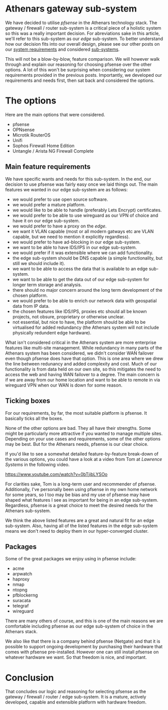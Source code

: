# Athenars gateway sub-system

We have decided to utilise *pfsense* in the Athenars technology stack. The gateway / firewall / router sub-system is a critical piece of a holistic system so this was a really important decision. For abreviations sake in this article, we'll refer to this sub-system as our *edge* sub-system. To better understand how our decision fits into our overall design, please see our other posts on our [system requirements](https://athenars.io/defining-the-requirements-of-the-athenars-system/) and considered [sub-systems](https://athenars.io/the-athenars-sub-systems/).

This will not be a blow-by-blow, feature comparison. We will however walk through and explain our reasoning for choosing pfsense over the other options. A lot of this won't be surprising when considering our system requirements provided in the previous posts. Importantly, we developed our requirements and needs first, then sat back and considered the options.

# The options

Here are the main options that were considered.

- pfsense
- OPNsense
- Microtik RouterOS
- Unifi
- Sophos Firewall Home Edition
- Untangle / Arista NG Firewall Complete

## Main feature requirements

We have specific wants and needs for this sub-system. In the end, our decision to use pfsense was fairly easy once we laid things out. The main features we wanted in our edge sub-system are as follows:

- we would prefer to use open source software.
- we would prefer a mature platform.
- we would like to be able to handle (preferably Lets Encrypt) certificates.
- we would prefer to be able to use wireguard as our VPN of choice and have it on our edge sub-system.
- we would prefer to have a proxy on the *edge*.
- we want it VLAN capable (most or all modern gatways etc are VLAN capable, but we need to mention it explicitly regardless).
- we would prefer to have ad-blocking in our edge sub-system.
- we want to be able to have IDS/IPS in our edge sub-system.
- we would prefer if it was extensible where we can add functionality.
- the edge sub-system should be DNS capable (a simple functionality, but still we should include it).
- we want to be able to access the data that is available to an edge sub-system.
- we want to be able to get the data out of our edge sub-system for longer term storage and analysis.
- there should no major concern around the long term development of the chosen platform.
- we would prefer to be able to enrich our network data with geospatial data from IP data.
- the chosen features like IDS/IPS, proxies etc should all be known projects, not obsure, proprietary or otherwise unclear.
- not essential, but nice to have, the platform should be able to be virtualised for added redundancy (the Athenars system will not include physically redundent edge hardware).

What isn't considered critical in the Athenars system are more enterprise features like multi-site management. While redundancy in many parts of the Athenars system has been considered, we didn't consider WAN failover even though pfsense does have that option. This is one area where we drew the line between redunancy and added complexity and cost. Much of our functionality is from data held on our own site, so this mitigates the need to access the web and having WAN failover to a degree. The main concern is if we are away from our home location and want to be able to remote in via wireguard VPN when our WAN is down for some reason.

## Ticking boxes

For our requirements, by far, the most suitable platform is pfsense. It basically ticks all the boxes.

None of the other options are bad. They all have their strengths. Some might be particularly more attractive if you wanted to manage multiple sites. Depending on your use cases and requirements, some of the other options may be best. But for the Athenars needs, pfsense is our clear choice.

If you'd like to see a somewhat detailed feature-by-feature break-down of the various options, you could have a look at a video from Tom at *Lawrence Systems* in the following video.

https://www.youtube.com/watch?v=0bTjibLYSOo

For clarities sake, Tom is a long-term user and recommender of pfsense. Additionally, I've personally been using pfsense in my own home network for some years, so I too may be bias and my use of pfsense may have shaped what features I see as important for being in an edge sub-system. Regardless, pfsense is a great choice to meet the desired needs for the Athenars sub-system.

We think the above listed features are a great and natural fit for an edge sub-system. Also, having all of the listed features in the edge sub-system means we don't need to deploy them in our hyper-converged cluster.

## Packages

Some of the great packages we enjoy using in pfsense include:
- acme
- arpwatch
- haproxy
- nmap
- ntopng
- pfblockerng
- suracata
- telegraf
- wireguard

There are many others of course, and this is one of the main reasons we are comfortable including pfsense as our edge sub-system of choice in the Athenars stack.

We also like that there is a company behind pfsense (Netgate) and that it is possible to support ongoing development by purchasing their hardware that comes with pfsense pre-installed. However one can still install pfsense on whatever hardware we want. So that freedom is nice, and important.

# Conclusion

That concludes our logic and reasoning for selecting pfsense as the gateway / firewall / router / edge sub-system. It is a mature, actively developed, capable and extensible platform with hardware freedom.
